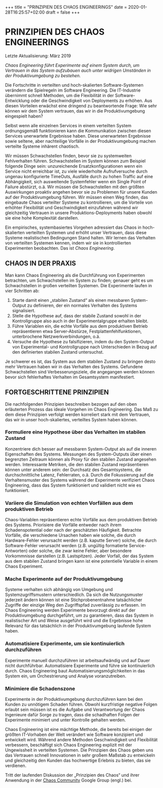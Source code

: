 +++
title = "PRINZIPIEN DES CHAOS ENGINEERINGS"
date = 2020-01-28T16:25:57+02:00
draft = false
+++

# PRINZIPIEN DES CHAOS ENGINEERINGS
Letzte Aktualisierung: März 2019

*Chaos Engineering führt Experimente auf einem System durch, um Vertrauen in das System aufzubauen auch unter widrigen Umständen in der Produktivumgebung zu bestehen.*

Die Fortschritte in verteilten und hoch-skalierten Software-Systemen verändern die Spielregeln im Software Engineering. Die IT-Industrie übernimmt schnell Methoden, um die Flexibilität in der Software-Entwicklung oder die Geschwindigkeit von Deployments zu erhöhen. Aus diesen Vorteilen erwächst eine dringend zu beantwortende Frage: Wie sehr können wir dem System vertrauen, das wir in die Produktivumgebung eingespielt haben?

Selbst wenn alle einzelnen Services in einem verteilten System ordnungsgemäß funktionieren kann die Kommunikation zwischen diesen Services unerwartete Ergebnisse haben. Diese unerwarteten Ergebnisse sowie seltene, aber nachteilige Vorfälle in der Produktivumgebung machen verteilte Systeme inhärent chaotisch.

Wir müssen Schwachstellen finden, bevor sie zu systemweiten Fehlverhalten führen. Schwachstellen im System können zum Beispiel folgende Dinge sein: unzureichende Ersatzkonfigurationen wenn ein Service nicht erreichbar ist, zu viele wiederholte Aufrufversuche durch ungenau konfigurierte TimeOuts, Ausfälle durch zu hohen Traffic auf eine Abhängigkeit, sich ausweitende Systemfehler wenn ein Single Point of Failure abstürzt, o.ä. Wir müssen die Schwachstellen mit den größten Auswirkungen proaktiv angehen bevor sie zu Problemen für unsere Kunden auf der Produktivumgebung führen. Wir müssen einen Weg finden, das eingebaute Chaos verteilter Systeme zu kontrollieren, um die Vorteile von erhöhter Flexibilität und Geschwindigkeit einzufahren während wir gleichzeitig Vertrauen in unsere Produktions-Deployments haben obwohl sie eine hohe Komplexität darstellen.

Ein empirisches, systembasiertes Vorgehen adressiert das Chaos in hoch-skalierten verteilten Systemen und erhöht unser Vertrauen, dass diese Systeme realistischen Bedingungen Stand halten. Wir lernen das Verhalten von verteilten Systemen kennen, indem wir sie in kontrollierten Experimenten beobachten. Das ist *Chaos Engineering*.

## CHAOS IN DER PRAXIS

Man kann Chaos Engineering als die Durchführung von Experimenten betrachten, um Schwachstellen im System zu finden; genauer geht es um Schwachstellen in großen verteilten Systemen. Die Experimente laufen in vier Schritten ab:

1. Starte damit einen „stabilen Zustand“ als einen messbaren System-Output zu definieren, der ein normales Verhalten des Systems signalisiert.
2. Stelle die Hypothese auf, dass der stabile Zustand sowohl in der Kontrollgruppe also auch in der Experimentalgruppe erhalten bleibt.
3. Führe Variablen ein, die echte Vorfälle aus dem produktiven Betrieb repräsentieren etwa Server-Abstürze, Festplattenfehlfunktionen, unterbrochene Netzwerkverbindungen, o.ä.
4. Versuche die Hypothese zu falsifizieren, indem du den System-Output von Experimental- und Kontrollgruppe nach Unterschieden in Bezug auf den definierten stabilen Zustand untersuchst.

Je schwerer es ist, das System aus dem stabilen Zustand zu bringen desto mehr Vertrauen haben wir in das Verhalten des Systems. Gefundene Schwachstellen sind Verbesserungsziele, die angegangen werden können bevor sich fehlerhaftes Verhalten im Gesamtsystem manifestiert.

## FORTGESCHRITTENE PRINZIPIEN 

Die nachfolgenden Prinzipien beschreiben bezogen auf den oben erläuterten Prozess das ideale Vorgehen im Chaos Engineering. Das Maß zu dem diese Prinzipien verfolgt werden korreliert stark mit dem Vertrauen, das wir in unser hoch-skaliertes, verteiltes System haben können.

### Formuliere eine Hypothese über das Verhalten im stabilen Zustand 

Konzentriere dich besser auf messbaren System-Output als auf die inneren Eigenschaften des Systems. Messungen des System-Outputs über einen begrenzten Zeitraum können als Proxy für den stabilen Zustand angesehen werden. Interessante Metriken, die den stabilen Zustand repräsentieren können unter anderem sein: der Durchsatz des Gesamtsystems, die durchschnittliche Latenz, Fehlerraten, o.ä.
Durch die Fokussierung auf die Verhaltensmuster des Systems während der Experimente verifiziert Chaos Engineering, dass das System funktioniert und validiert nicht wie es funktioniert.

### Variiere die Simulation von echten Vorfällen aus dem produktiven Betrieb 

Chaos-Variablen repräsentieren echte Vorfälle aus dem produktiven Betrieb des Systems. Priorisiere die Vorfälle entweder nach ihrem Schadenspotential oder nach der geschätzten Häufigkeit. Betrachte Vorfälle, die verschiedene Ursachen haben wie solche, die durch Hardware-Fehler verursacht werden (z.B. kaputte Server) solche, die durch Software-Fehler verursacht werden (z.B. ungültig formatierte Service-Antworten) oder solche, die zwar keine Fehler, aber besondere Vorkommnisse darstellen (z.B. Lastspitzen).  Jeder Vorfall, der das System aus dem stabilen Zustand bringen kann ist eine potentielle Variable in einem Chaos Experiment.

### Mache Experimente auf der Produktivumgebung

Systeme verhalten sich abhängig von Umgebung und Systemzugriffsmustern unterschiedlich. Da sich die Nutzungsmuster jederzeit ändern können ist eine Stichprobenentnahme tatsächlicher Zugriffe der einzige Weg den Zugriffspfad zuverlässig zu erfassen.  Im Chaos Engineering werden Experimente bevorzugt direkt auf der Produktivumgebung durchgeführt, um zu garantieren, dass das System in realistischer Art und Weise ausgeführt wird und die Ergebnisse hohe Relevanz für das tatsächlich in der Produktivumgebung laufende System haben.

### Automatisiere Experimente, um sie kontinuierlich durchzuführen 

Experimente manuell durchzuführen ist arbeitsaufwändig und auf Dauer nicht durchführbar. Automatisiere Experimente und führe sie kontinuierlich durch. Chaos Engineering baut Automatisierungsmöglichkeiten in das System ein, um Orchestrierung und Analyse voranzutreiben.

### Minimiere die Schadenszone 

Experimente in der Produktivumgebung durchzuführen kann bei den Kunden zu unnötigem Schaden führen. Obwohl kurzfristige negative Folgen erlaubt sein müssen ist es die Aufgabe und Verantwortung der Chaos Ingenieure dafür Sorge zu tragen, dass die schadhaften Folgen der Experimente minimiert und unter Kontrolle gehalten werden.

Chaos Engineering ist eine mächtige Methode, die bereits bei einigen der größten IT-Vorhaben der Welt verändert wie Software konzipiert und entwickelt wird. Während andere Methoden Geschwindigkeit und Flexibilität verbessern, beschäftigt sich Chaos Engineering explizit mit der Ungewissheit in verteilten Systemen. Die Prinzipien des Chaos geben uns das Vertrauen schnell Innovationen in sehr großem Maßstab zu entwickeln und gleichzeitig den Kunden das hochwertige Erlebnis zu bieten, das sie verdienen.

Tritt der laufenden Diskussion der „Prinzipien des Chaos“ und ihrer Anwendung in der [Chaos Community](https://groups.google.com/forum/#!forum/chaos-community) Google Group (engl.) bei.
